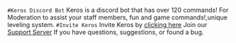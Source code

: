 ```#Keros Discord Bot```
Keros is a discord bot that has over 120 commands!
For Moderation to assist your staff members, fun and game commands!,unique leveling system.
```#Invite Keros```
Invite Keros by [clicking here](https://dsc.gg/keros)
Join our [Support Server](https://dsc.gg/kersupport) If you have questions, suggestions, or found a bug.
